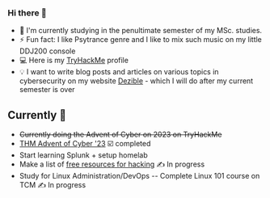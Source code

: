 ### Hi there 👋

- 🔭 I'm currently studying in the penultimate semester of my MSc. studies.
- ⚡ Fun fact: I like Psytrance genre and I like to mix such music on my little DDJ200 console
- 💻 Here is my [TryHackMe](https://tryhackme.com/p/psyklopp) profile
- 💡 I want to write blog posts and articles on various topics in cybersecurity on my website [Dezible](https://dezible.com/) - which I will do after my current semester is over

## Currently 📌
-  ~~Currently doing the Advent of Cyber on 2023 on TryHackMe~~
-  [THM Advent of Cyber '23](https://tryhackme-certificates.s3-eu-west-1.amazonaws.com/THM-IHOHFGHFQS.png) ☑️ completed
-  Start learning Splunk + setup homelab
-  Make a list of [free resources for hacking](https://github.com/psyklopp/Learn-to-Hack) ✍️ In progress
-  Study for Linux Administration/DevOps
  -- Complete Linux 101 course on TCM ✍️ In progress
<!--
**psyklopp/psyklopp** is a ✨ _special_ ✨ repository because its `README.md` (this file) appears on your GitHub profile.

Here are some ideas to get you started:

- 🔭 I’m currently working on ...
- 🌱 I’m currently learning ...
- 👯 I’m looking to collaborate on ...
- 🤔 I’m looking for help with ...
- 💬 Ask me about ...
- 📫 How to reach me: ...
- 😄 Pronouns: ...
- ⚡ Fun fact: ...
-->
